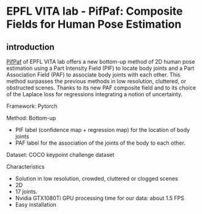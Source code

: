 # EPFL VITA lab - PifPaf: Composite Fields for Human Pose Estimation
## introduction
[PifPaf](https://arxiv.org/pdf/1903.06593.pdf) of EPFL VITA lab offers a new bottom-up method of 2D human pose estimation using a Part Intensity Field (PIF) to locate body joints and a Part Association Field (PAF) to associate body joints with each other. This method surpasses the previous methods in low resolution,
 cluttered, or obstructed scenes. Thanks to its new PAF composite field and to its choice of the Laplace loss for regressions integrating a notion of uncertainty.

Framework: Pytorch

Method: Bottom-up
- PIF label (confidence map + regression map) for the location of body joints
- PAF label for the association of the joints of the body to each other.

Dataset: COCO keypoint challenge dataset

Characteristics
- Solution in low resolution, crowded, cluttered or clogged scenes
- 2D
- 17 joints.
- Nvidia GTX1080Ti GPU processing time for our data: about 1.5 FPS
- Easy installation
